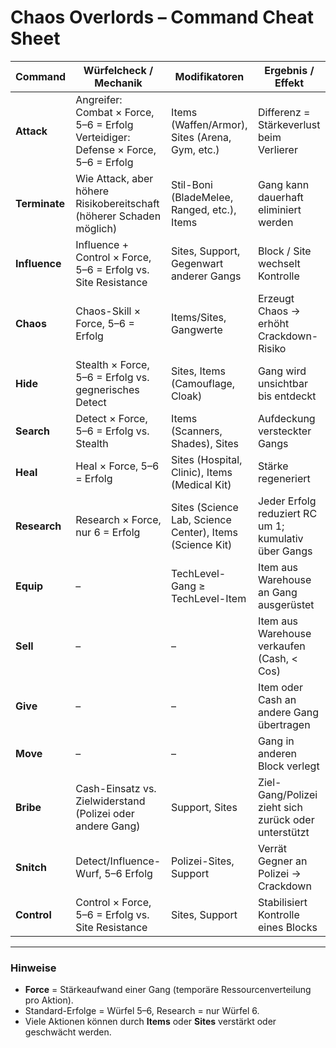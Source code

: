 # Chaos Overlords – Command Cheat Sheet

| Command    | Würfelcheck / Mechanik                                     | Modifikatoren                         | Ergebnis / Effekt |
|------------|------------------------------------------------------------|---------------------------------------|-------------------|
| **Attack** | Angreifer: Combat × Force, 5–6 = Erfolg<br>Verteidiger: Defense × Force, 5–6 = Erfolg | Items (Waffen/Armor), Sites (Arena, Gym, etc.) | Differenz = Stärkeverlust beim Verlierer |
| **Terminate** | Wie Attack, aber höhere Risikobereitschaft (höherer Schaden möglich) | Stil-Boni (BladeMelee, Ranged, etc.), Items | Gang kann dauerhaft eliminiert werden |
| **Influence** | Influence + Control × Force, 5–6 = Erfolg vs. Site Resistance | Sites, Support, Gegenwart anderer Gangs | Block / Site wechselt Kontrolle |
| **Chaos** | Chaos-Skill × Force, 5–6 = Erfolg | Items/Sites, Gangwerte | Erzeugt Chaos → erhöht Crackdown-Risiko |
| **Hide** | Stealth × Force, 5–6 = Erfolg vs. gegnerisches Detect | Sites, Items (Camouflage, Cloak) | Gang wird unsichtbar bis entdeckt |
| **Search** | Detect × Force, 5–6 = Erfolg vs. Stealth | Items (Scanners, Shades), Sites | Aufdeckung versteckter Gangs |
| **Heal** | Heal × Force, 5–6 = Erfolg | Sites (Hospital, Clinic), Items (Medical Kit) | Stärke regeneriert |
| **Research** | Research × Force, nur 6 = Erfolg | Sites (Science Lab, Science Center), Items (Science Kit) | Jeder Erfolg reduziert RC um 1; kumulativ über Gangs |
| **Equip** | – | TechLevel-Gang ≥ TechLevel-Item | Item aus Warehouse an Gang ausgerüstet |
| **Sell** | – | – | Item aus Warehouse verkaufen (Cash, < Cos) |
| **Give** | – | – | Item oder Cash an andere Gang übertragen |
| **Move** | – | – | Gang in anderen Block verlegt |
| **Bribe** | Cash-Einsatz vs. Zielwiderstand (Polizei oder andere Gang) | Support, Sites | Ziel-Gang/Polizei zieht sich zurück oder unterstützt |
| **Snitch** | Detect/Influence-Wurf, 5–6 Erfolg | Polizei-Sites, Support | Verrät Gegner an Polizei → Crackdown |
| **Control** | Control × Force, 5–6 = Erfolg vs. Site Resistance | Sites, Support | Stabilisiert Kontrolle eines Blocks |

---

### Hinweise
- **Force** = Stärkeaufwand einer Gang (temporäre Ressourcenverteilung pro Aktion).
- Standard-Erfolge = Würfel 5–6, Research = nur Würfel 6.
- Viele Aktionen können durch **Items** oder **Sites** verstärkt oder geschwächt werden.
